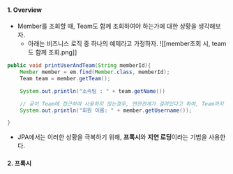 
#### 1. Overview

- Member를 조회할 때, Team도 함께 조회하여야 하는가에 대한 상황을 생각해보자.
	- 아래는 비즈니스 로직 중 하나의 예제라고 가정하자.
![[member조회 시, team도 함께 조회.png]]
```java
public void printUserAndTeam(String memberId){
	Member member = em.find(Member.class, memberId);
	Team team = member.getTeam();

	System.out.println("소속팀 : " + team.getName())

	// 굳이 Team에 접근하여 사용하지 않는경우, 연관관계가 걸려있다고 하여, Team까지 굳이 땡겨와 가져와버리면 손해임 (최적화가 아닌거임)
	System.out.println("회원 이름: " + member.getUsername());

}
```

- JPA에서는 이러한 상황을 극복하기 위해, **프록시**와 **지연 로딩**이라는 기법을 사용한다.


#### 2. 프록시

